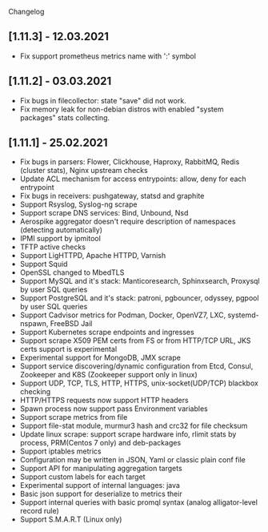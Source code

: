 Changelog

## [1.11.3] - 12.03.2021
- Fix support prometheus metrics name with ':' symbol

## [1.11.2] - 03.03.2021
- Fix bugs in filecollector: state "save" did not work.
- Fix memory leak for non-debian distros with enabled "system packages" stats collecting.

## [1.11.1] - 25.02.2021
- Fix bugs in parsers: Flower, Clickhouse, Haproxy, RabbitMQ, Redis (cluster stats), Nginx upstream checks
- Update ACL mechanism for access entrypoints: allow, deny for each entrypoint
- Fix bugs in receivers: pushgateway, statsd and graphite
- Support Rsyslog, Syslog-ng scrape
- Support scrape DNS services: Bind, Unbound, Nsd
- Aerospike aggregator doesn't require description of namespaces (detecting automatically)
- IPMI support by ipmitool
- TFTP active checks
- Support LigHTTPD, Apache HTTPD, Varnish
- Support Squid
- OpenSSL changed to MbedTLS
- Support MySQL and it's stack: Manticoresearch, Sphinxsearch, Proxysql by user SQL queries
- Support PostgreSQL and it's stack: patroni, pgbouncer, odyssey, pgpool by user SQL queries
- Support Cadvisor metrics for Podman, Docker, OpenVZ7, LXC, systemd-nspawn, FreeBSD Jail
- Support Kubernetes scrape endpoints and ingresses
- Support scrape X509 PEM certs from FS or from HTTP/TCP URL, JKS certs support is experimental
- Experimental support for MongoDB, JMX scrape
- Support service discovering/dynamic configuration from Etcd, Consul, Zookeeper and K8S (Zookeeper support only in linux)
- Support UDP, TCP, TLS, HTTP, HTTPS, unix-socket(UDP/TCP) blackbox checking
- HTTP/HTTPS requests now support HTTP headers
- Spawn process now support pass Environment variables
- Support scrape metrics from file
- Support file-stat module, murmur3 hash and crc32 for file checksum
- Update linux scrape: support scrape hardware info, rlimit stats by process, PRM(Centos 7 only) and deb-packages
- Support iptables metrics
- Configuration may be written in JSON, Yaml or classic plain conf file
- Support API for manipulating aggregation targets
- Support custom labels for each target
- Experimental support of internal languages: java
- Basic json support for deserialize to metrics their
- Support internal queries with basic promql syntax (analog alligator-level record rule)
- Support S.M.A.R.T (Linux only)

